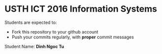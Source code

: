 USTH ICT 2016 Information Systems
=====================================

Students are expected to:
* Fork this repository to your github account
* Push your commits regularly, with **proper** commit messages

Student Name: **Dinh Ngoc Tu**
